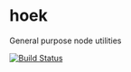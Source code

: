 # hoek

General purpose node utilities

[![Build Status](https://secure.travis-ci.org/walmartlabs/hoek.png)](http://travis-ci.org/walmartlabs/hoek)

